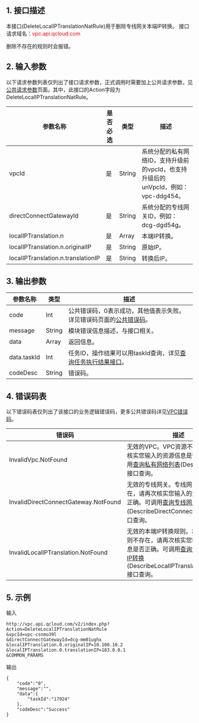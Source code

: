 ## 1. 接口描述
本接口(DeleteLocalIPTranslationNatRule)用于删除专线网关本端IP转换。
接口请求域名：<font style='color:red'>vpc.api.qcloud.com </font>

删除不存在的规则时会报错。


## 2. 输入参数
以下请求参数列表仅列出了接口请求参数，正式调用时需要加上公共请求参数，见<a href='/doc/api/372/4153' title='公共请求参数'>公共请求参数</a>页面。其中，此接口的Action字段为DeleteLocalIPTranslationNatRule。

| 参数名称 | 是否必选  | 类型 | 描述 |
|---------|---------|---------|---------|
| vpcId | 是 | String | 系统分配的私有网络ID，支持升级前的vpcId，也支持升级后的unVpcId，例如：vpc-ddg454。 |
| directConnectGatewayId | 是 | String | 系统分配的专线网关ID，例如：dcg-dgd54g。 |
| localIPTranslation.n | 是 | Array | 本端IP转换。 |
| localIPTranslation.n.originalIP | 是 | String | 原始IP。 |
| localIPTranslation.n.translationIP | 是 | String | 转换后IP。 |


## 3. 输出参数

| 参数名称 | 类型 | 描述 |
|---------|---------|---------|
| code | Int | 公共错误码，0表示成功，其他值表示失败。详见错误码页面的<a href='/document/api/377/4173' title='公共错误码'>公共错误码</a>。|
| message | String | 模块错误信息描述，与接口相关。|
| data | Array | 返回信息。 |
| data.taskId | Int  | 任务ID，操作结果可以用taskId查询，详见<a href="/doc/api/245/%e6%9f%a5%e8%af%a2%e4%bb%bb%e5%8a%a1%e6%89%a7%e8%a1%8c%e7%bb%93%e6%9e%9c%e6%8e%a5%e5%8f%a3">查询任务执行结果接口</a>。 |
| codeDesc | String | 错误码。 |

 ## 4. 错误码表
  以下错误码表仅列出了该接口的业务逻辑错误码，更多公共错误码详见<a href="/doc/api/245/4924" title="VPC错误码">VPC错误码</a>。
 
| 错误码 | 描述 |
|---------|---------|
| InvalidVpc.NotFound | 无效的VPC。VPC资源不存在，请再次核实您输入的资源信息是否正确。可调用<a href="/doc/api/245/%e5%88%9b%e5%bb%ba%e7%a7%81%e6%9c%89%e7%bd%91%e7%bb%9c" title="查询私有网络列表">查询私有网络列表</a>(DescribeVpcEx)接口查询。|
| InvalidDirectConnectGateway.NotFound | 无效的专线网关。专线网关资源不存在，请再次核实您输入的资源信息是否正确。可调用<a href="/doc/api/245/%e6%9f%a5%e8%af%a2%e4%b8%93%e7%ba%bf%e7%bd%91%e5%85%b3" title="查询专线网关">查询专线网关</a>(DescribeDirectConnectGateway)接口查询。|
| InvalidLocalIPTranslation.NotFound | 无效的本端IP转换规则。本端IP转换规则不存在，请再次核实您输入的资源信息是否正确。可调用<a href="/document/product/215/5188" title="查询专线网关本端IP转换">查询专线网关本端IP转换</a>(DescribeLocalIPTranslationNatRule)接口查询。|

## 5. 示例
输入
```
http://vpc.api.qcloud.com/v2/index.php?Action=DeleteLocalIPTranslationNatRule
&vpcId=vpc-csnmo39l
&directConnectGatewayId=dcg-mm01ughx
&localIPTranslation.0.originalIP=10.100.10.2
&localIPTranslation.0.translationIP=183.0.0.1
&COMMON_PARAMS
```
输出
```
{
    "code":"0",
    "message":"",
    "data":{
        "taskId":"17924"
    },
    "codeDesc":"Success"
}
```

